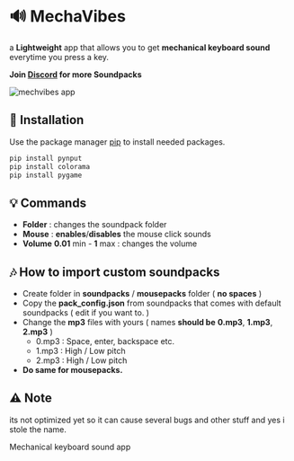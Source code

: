 # 🔊 MechaVibes

a **Lightweight** app that allows you to get **mechanical keyboard sound** everytime you press a key.

**Join [Discord](https://discord.gg/FQkRFbzY6E) for more Soundpacks**

![mechvibes app](https://cdn.discordapp.com/attachments/1124338967001710684/1162080947261407302/image.png?ex=653aa338&is=65282e38&hm=db17792006bd020a8be1ef1c5fe3f37b6c818e9b824e6ae776c774439b2c0c6a&)

## 🔧 Installation

Use the package manager [pip](https://pip.pypa.io/en/stable/) to install needed packages.

```bash
pip install pynput
pip install colorama
pip install pygame
```

## 💡 Commands
- **Folder** : changes the soundpack folder
- **Mouse** : **enables**/**disables** the mouse click sounds
- **Volume** **0.01** min - **1** max : changes the volume

## 🎶 How to import custom soundpacks

- Create folder in **soundpacks** / **mousepacks** folder ( **no spaces** )
- Copy the **pack_config.json** from soundpacks that comes with default soundpacks ( edit if you want to. )
- Change the **mp3** files with yours ( names **should be** **0.mp3**, **1.mp3**, **2.mp3** )
  - 0.mp3 : Space, enter, backspace etc.
  - 1.mp3 : High / Low pitch
  - 2.mp3 : High / Low pitch
- **Do same for mousepacks.**

## ⚠️ Note

its not optimized yet so it can cause several bugs and other stuff and yes i stole the name.



Mechanical keyboard sound app
